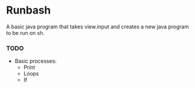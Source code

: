 # Runbash
A basic java program that takes view.input and creates a new java program to be run on sh.

### TODO
* Basic processes:
    * Print
    * Loops
    * If